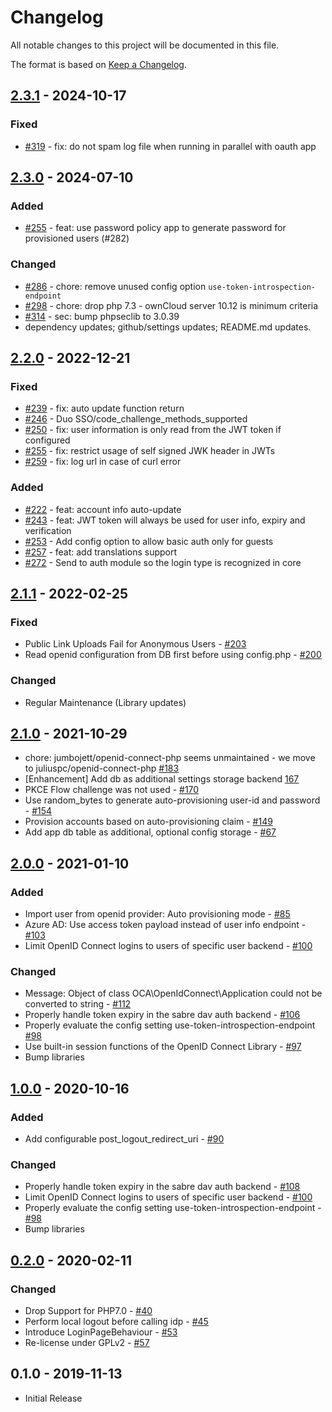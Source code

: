 # Changelog

All notable changes to this project will be documented in this file.

The format is based on [Keep a Changelog](http://keepachangelog.com/en/1.0.0/).

## [2.3.1] - 2024-10-17

### Fixed

- [#319](https://github.com/owncloud/openidconnect/pull/319) - fix: do not spam log file when running in parallel with oauth app

## [2.3.0] - 2024-07-10

### Added 

- [#255](https://github.com/owncloud/openidconnect/pull/255) - feat: use password policy app to generate password for provisioned users (#282)

### Changed

- [#286](https://github.com/owncloud/openidconnect/pull/286) - chore: remove unused config option `use-token-introspection-endpoint`
- [#298](https://github.com/owncloud/openidconnect/pull/298) - chore: drop php 7.3 - ownCloud server 10.12 is minimum criteria
- [#314](https://github.com/owncloud/openidconnect/pull/314) - sec: bump phpseclib to 3.0.39
- dependency updates; github/settings updates; README.md updates.


## [2.2.0] - 2022-12-21

### Fixed

- [#239](https://github.com/owncloud/openidconnect/pull/239) - fix: auto update function return
- [#246](https://github.com/owncloud/openidconnect/pull/246) - Duo SSO/code_challenge_methods_supported
- [#250](https://github.com/owncloud/openidconnect/pull/250) - fix: user information is only read from the JWT token if configured
- [#255](https://github.com/owncloud/openidconnect/pull/255) - fix: restrict usage of self signed JWK header in JWTs
- [#259](https://github.com/owncloud/openidconnect/pull/259) - fix: log url in case of curl error

### Added

- [#222](https://github.com/owncloud/openidconnect/pull/222) - feat: account info auto-update
- [#243](https://github.com/owncloud/openidconnect/pull/243) - feat: JWT token will always be used for user info, expiry and verification
- [#253](https://github.com/owncloud/openidconnect/pull/253) - Add config option to allow basic auth only for guests
- [#257](https://github.com/owncloud/openidconnect/pull/257) - feat: add translations support
- [#272](https://github.com/owncloud/openidconnect/pull/272) - Send to auth module so the login type is recognized in core


## [2.1.1] - 2022-02-25

### Fixed

- Public Link Uploads Fail for Anonymous Users - [#203](https://github.com/owncloud/openidconnect/pull/203)
- Read openid configuration from DB first before using config.php - [#200](https://github.com/owncloud/openidconnect/pull/200)

### Changed

- Regular Maintenance (Library updates)



## [2.1.0] - 2021-10-29

- chore: jumbojett/openid-connect-php seems unmaintained - we move to juliuspc/openid-connect-php [#183](https://github.com/owncloud/openidconnect/pull/183)
- [Enhancement] Add db as additional settings storage backend [167](https://github.com/owncloud/openidconnect/pull/167)
- PKCE Flow challenge was not used - [#170](https://github.com/owncloud/openidconnect/pull/170)
- Use random_bytes to generate auto-provisioning user-id and password - [#154](https://github.com/owncloud/openidconnect/issues/154)
- Provision accounts based on auto-provisioning claim - [#149](https://github.com/owncloud/openidconnect/issues/149)
- Add app db table as additional, optional config storage - [#67](https://github.com/owncloud/openidconnect/pull/167)


## [2.0.0] - 2021-01-10

### Added

- Import user from openid provider: Auto provisioning mode - [#85](https://github.com/owncloud/openidconnect/issues/85)
- Azure AD: Use access token payload instead of user info endpoint - [#103](https://github.com/owncloud/openidconnect/issues/103)
- Limit OpenID Connect logins to users of specific user backend - [#100](https://github.com/owncloud/openidconnect/issues/100)

### Changed

- Message: Object of class OCA\OpenIdConnect\Application could not be converted to string - [#112](https://github.com/owncloud/openidconnect/issues/112)
- Properly handle token expiry in the sabre dav auth backend - [#106](https://github.com/owncloud/openidconnect/issues/106)
- Properly evaluate the config setting use-token-introspection-endpoint [#98](https://github.com/owncloud/openidconnect/issues/98)
- Use built-in session functions of the OpenID Connect Library - [#97](https://github.com/owncloud/openidconnect/issues/97)
- Bump libraries

## [1.0.0] - 2020-10-16

### Added

- Add configurable post_logout_redirect_uri - [#90](https://github.com/owncloud/openidconnect/issues/90)

### Changed

- Properly handle token expiry in the sabre dav auth backend - [#108](https://github.com/owncloud/openidconnect/pull/108)
- Limit OpenID Connect logins to users of specific user backend - [#100](https://github.com/owncloud/openidconnect/issues/100)
- Properly evaluate the config setting use-token-introspection-endpoint - [#98](https://github.com/owncloud/openidconnect/issues/98)
- Bump libraries


## [0.2.0] - 2020-02-11

### Changed

- Drop Support for PHP7.0 - [#40](https://github.com/owncloud/openidconnect/pull/40)
- Perform local logout before calling idp - [#45](https://github.com/owncloud/openidconnect/pull/45)
- Introduce LoginPageBehaviour - [#53](https://github.com/owncloud/openidconnect/pull/53)
- Re-license under GPLv2 - [#57](https://github.com/owncloud/openidconnect/pull/57)

## 0.1.0 - 2019-11-13

- Initial Release

[Unreleased]: https://github.com/owncloud/openidconnect/compare/v2.3.1...master
[2.3.1]: https://github.com/owncloud/openidconnect/compare/v2.3.0...v2.3.1
[2.3.0]: https://github.com/owncloud/openidconnect/compare/v2.2.0...v2.3.0
[2.2.0]: https://github.com/owncloud/openidconnect/compare/v2.1.1...v2.2.0
[2.1.1]: https://github.com/owncloud/openidconnect/compare/v2.1.0...v2.1.1
[2.1.0]: https://github.com/owncloud/openidconnect/compare/v2.0.0...v2.1.0
[2.0.0]: https://github.com/owncloud/openidconnect/compare/v1.0.0...v2.0.0
[1.0.0]: https://github.com/owncloud/openidconnect/compare/v0.2.0...v1.0.0
[0.2.0]: https://github.com/owncloud/openidconnect/compare/0.1.0...v0.2.0
